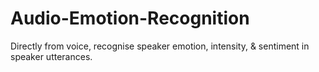 # Audio-Emotion-Recognition
Directly from voice, recognise speaker emotion, intensity, &amp; sentiment in speaker utterances.
